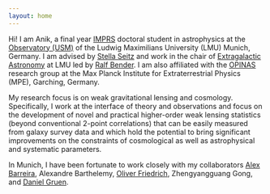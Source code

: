 ```yaml
---
layout: home
---
```


Hi! I am Anik, a final year [IMPRS](https://www.imprs-astro.mpg.de/content/about-imprs-astrophysics.html) doctoral student in astrophysics at the [Observatory (USM)](https://www.usm.uni-muenchen.de/) of the Ludwig Maximilians University (LMU) Munich, Germany. I am advised by [Stella Seitz](https://www.usm.lmu.de/people/stella/stella.html) and work in the chair of [Extragalactic Astronomy](https://www.exgal.physik.uni-muenchen.de/index.html) at LMU led by [Ralf Bender](https://www.mpe.mpg.de/~bender/). I am also affiliated with the [OPINAS](https://www.mpe.mpg.de/opinas-en) research group at the Max Planck Institute for Extraterrestrial Physics (MPE), Garching, Germany.  

My research focus is on weak gravitational lensing and cosmology. Specifically, I work at the interface of theory and observations and focus on the development of novel and practical higher-order weak lensing statistics (beyond conventional 2-point correlations) that can be easily measured from galaxy survey data and which hold the potential to bring significant improvements on the constraints of cosmological as well as astrophysical and systematic parameters.  

In Munich, I have been fortunate to work closely with my collaborators [Alex Barreira](https://www.origins-cluster.de/forschung/origins-fellows/barreira), Alexandre Barthelemy, [Oliver Friedrich](https://www.usm.lmu.de/~oliverf/), Zhengyangguang Gong, and [Daniel Gruen](https://www.physik.lmu.de/en/about-us/people/contact-page/gruen.html).
